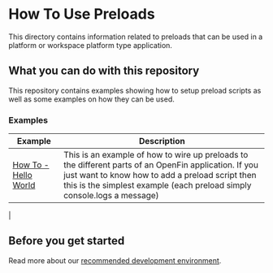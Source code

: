 # How To Use Preloads

This directory contains information related to preloads that can be used in a platform or workspace platform type application.

## What you can do with this repository

This repository contains examples showing how to setup preload scripts as well as some examples on how they can be used.

### Examples

  | Example         | Description |
|---------------------|------------------------------------
| [How To - Hello World](./hello-world) | This is an example of how to wire up preloads to the different parts of an OpenFin application. If you just want to know how to add a preload script then this is the simplest example (each preload simply console.logs a message)     
| 

## Before you get started

Read more about our [recommended development environment](https://developers.openfin.co/of-docs/docs/set-up-your-dev-environment).
